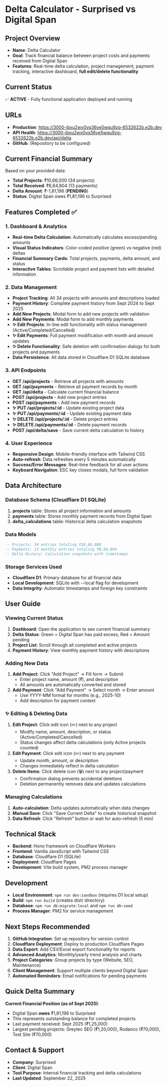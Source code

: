 # Delta Calculator - Surprised vs Digital Span

## Project Overview
- **Name**: Delta Calculator
- **Goal**: Track financial balance between project costs and payments received from Digital Span
- **Features**: Real-time delta calculation, project management, payment tracking, interactive dashboard, **full edit/delete functionality**

## Current Status
✅ **ACTIVE** - Fully functional application deployed and running

## URLs
- **Production**: https://3000-ibxu2wx0vq36ye5wqu9zg-6532622b.e2b.dev
- **API Health**: https://3000-ibxu2wx0vq36ye5wqu9zg-6532622b.e2b.dev/api/delta
- **GitHub**: (Repository to be configured)

## Current Financial Summary
Based on your provided data:
- **Total Projects**: ₹10,66,000 (34 projects)
- **Total Received**: ₹8,84,804 (13 payments)
- **Delta Amount**: ₹-1,81,196 (**PENDING**)
- **Status**: Digital Span owes ₹1,81,196 to Surprised

## Features Completed ✅

### 1. Dashboard & Analytics
- **Real-time Delta Calculation**: Automatically calculates excess/pending amounts
- **Visual Status Indicators**: Color-coded positive (green) vs negative (red) deltas
- **Financial Summary Cards**: Total projects, payments, delta amount, and status
- **Interactive Tables**: Scrollable project and payment lists with detailed information

### 2. Data Management
- **Project Tracking**: All 34 projects with amounts and descriptions loaded
- **Payment History**: Complete payment history from Sept 2024 to Sept 2025
- **Add New Projects**: Modal form to add new projects with validation
- **Add New Payments**: Modal form to add monthly payments
- **✨ Edit Projects**: In-line edit functionality with status management (Active/Completed/Cancelled)
- **✨ Edit Payments**: Full payment modification with month and amount updates
- **✨ Delete Functionality**: Safe deletion with confirmation dialogs for both projects and payments
- **Data Persistence**: All data stored in Cloudflare D1 SQLite database

### 3. API Endpoints
- **GET /api/projects** - Retrieve all projects with amounts
- **GET /api/payments** - Retrieve all payment records by month  
- **GET /api/delta** - Calculate current financial balance
- **POST /api/projects** - Add new project entries
- **POST /api/payments** - Add new payment records
- **✨ PUT /api/projects/:id** - Update existing project data
- **✨ PUT /api/payments/:id** - Update existing payment data  
- **✨ DELETE /api/projects/:id** - Delete project entries
- **✨ DELETE /api/payments/:id** - Delete payment records
- **POST /api/delta/save** - Save current delta calculation to history

### 4. User Experience
- **Responsive Design**: Mobile-friendly interface with Tailwind CSS
- **Auto-refresh**: Data refreshes every 5 minutes automatically
- **Success/Error Messages**: Real-time feedback for all user actions
- **Keyboard Navigation**: ESC key closes modals, full form validation

## Data Architecture

### Database Schema (Cloudflare D1 SQLite)
1. **projects** table: Stores all project information and amounts
2. **payments** table: Stores monthly payment records from Digital Span
3. **delta_calculations** table: Historical delta calculation snapshots

### Data Models
```sql
-- Projects: 34 entries totaling ₹10,66,000
-- Payments: 13 monthly entries totaling ₹8,84,804
-- Delta History: Calculation snapshots with timestamps
```

### Storage Services Used
- **Cloudflare D1**: Primary database for all financial data
- **Local Development**: SQLite with --local flag for development
- **Data Integrity**: Automatic timestamps and foreign key constraints

## User Guide

### Viewing Current Status
1. **Dashboard**: Open the application to see current financial summary
2. **Delta Status**: Green = Digital Span has paid excess, Red = Amount pending
3. **Project List**: Scroll through all completed and active projects
4. **Payment History**: View monthly payment history with descriptions

### Adding New Data
1. **Add Project**: Click "Add Project" → Fill form → Submit
   - Enter project name, amount (₹), and description
   - All amounts are automatically converted and stored
2. **Add Payment**: Click "Add Payment" → Select month → Enter amount
   - Use YYYY-MM format for months (e.g., 2025-10)
   - Add description for payment context

### ✨ Editing & Deleting Data
1. **Edit Project**: Click edit icon (✏️) next to any project
   - Modify name, amount, description, or status (Active/Completed/Cancelled)
   - Status changes affect delta calculations (only Active projects counted)
2. **Edit Payment**: Click edit icon (✏️) next to any payment
   - Update month, amount, or description
   - Changes immediately reflect in delta calculation
3. **Delete Items**: Click delete icon (🗑️) next to any project/payment
   - Confirmation dialog prevents accidental deletions
   - Deletion permanently removes data and updates calculations

### Managing Calculations
1. **Auto-calculation**: Delta updates automatically when data changes
2. **Manual Save**: Click "Save Current Delta" to create historical snapshot
3. **Data Refresh**: Click "Refresh" button or wait for auto-refresh (5 min)

## Technical Stack
- **Backend**: Hono framework on Cloudflare Workers
- **Frontend**: Vanilla JavaScript with Tailwind CSS
- **Database**: Cloudflare D1 (SQLite) 
- **Deployment**: Cloudflare Pages
- **Development**: Vite build system, PM2 process manager

## Development
- **Local Environment**: `npm run dev:sandbox` (requires D1 local setup)
- **Build**: `npm run build` (creates dist/ directory)
- **Database**: `npm run db:migrate:local` and `npm run db:seed`
- **Process Manager**: PM2 for service management

## Next Steps Recommended
1. **GitHub Integration**: Set up repository for version control
2. **Cloudflare Deployment**: Deploy to production Cloudflare Pages
3. **Data Export**: Add CSV/Excel export functionality for reports
4. **Advanced Analytics**: Monthly/yearly trend analysis and charts
5. **Project Categories**: Group projects by type (Website, SEO, Maintenance)
6. **Client Management**: Support multiple clients beyond Digital Span
7. **Automated Reminders**: Email notifications for pending payments

## Quick Delta Summary
**Current Financial Position (as of Sept 2025)**:
- Digital Span **owes** ₹1,81,196 to Surprised
- This represents outstanding balance for completed projects
- Last payment received: Sept 2025 (₹1,25,000)
- Largest pending projects: Greytec SEO (₹1,20,000), Rodanco (₹70,000), Test Site (₹70,000)

## Contact & Support
- **Company**: Surprised
- **Client**: Digital Span
- **Tool Purpose**: Internal financial tracking and delta calculations
- **Last Updated**: September 22, 2025